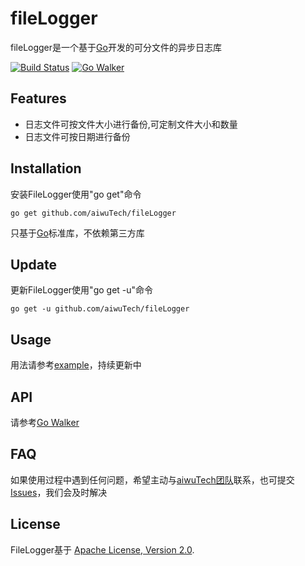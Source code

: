 fileLogger
==========

fileLogger是一个基于[Go](http://golang.org/)开发的可分文件的异步日志库

[![Build Status](https://drone.io/github.com/aiwuTech/fileLogger/status.png)](https://drone.io/github.com/aiwuTech/fileLogger/latest)
[![Go Walker](http://gowalker.org/api/v1/badge)](http://gowalker.org/github.com/aiwuTech/fileLogger)

Features
--------
* 日志文件可按文件大小进行备份,可定制文件大小和数量
* 日志文件可按日期进行备份


Installation
------------

安装FileLogger使用"go get"命令
    
    go get github.com/aiwuTech/fileLogger
    
只基于[Go](http://golang.org/)标准库，不依赖第三方库


Update
------

更新FileLogger使用"go get -u"命令

    go get -u github.com/aiwuTech/fileLogger

Usage
-----

用法请参考[example](https://github.com/aiwuTech/fileLogger/tree/master/example)，持续更新中

API
---

请参考[Go Walker](https://gowalker.org/github.com/aiwuTech/fileLogger)


FAQ
---

如果使用过程中遇到任何问题，希望主动与[aiwuTech团队](https://github.com/aiwuTech/)联系，也可提交[Issues](https://github.com/aiwuTech/fileLogger/issues)，我们会及时解决


License
-------

FileLogger基于 [Apache License, Version 2.0](http://www.apache.org/licenses/LICENSE-2.0.html).